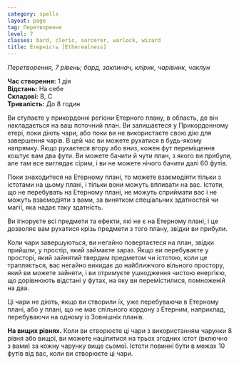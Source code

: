 ```yaml
---
category: spells
layout: page
tag: Перетворення
level: 7
classes: bard, cleric, sorcerer, warlock, wizard
title: Етерність [Etherealness]
---
```


_Перетворення, 7 рівень; бард, заклинач, клірик, чарівник, чаклун_     

**Час створення:** 1 дія    
**Відстань:** На себе    
**Складові:** В, С    
**Тривалість:** До 8 годин    

Ви ступаєте у прикордонні регіони Етерного плану, в область, де він накладається на ваш поточний план. Ви залишаєтеся у Прикордонному етері, поки діють чари, або поки ви не використаєте свою дію для завершення чарів. В цей час ви можете рухатися в будь-якому напрямку. Якщо рухаєтеся вгору або вниз, кожен фут переміщення коштує вам два фути. Ви можете бачити й чути план, з якого ви прибули, але там все виглядає сірим, і ви не можете нічого бачити далі 60 футів.    

Поки знаходитеся на Етерному плані, то можете взаємодіяти тільки з істотами на цьому плані, і тільки вони можуть впливати на вас. Істоти, що не перебувать на Етерному плані, не можуть сприймати вас і не можуть взаємодіяти з вами, за винятком спеціальних здатностей чи магії, яка надає таку здатність.    

Ви ігноруєте всі предмети та ефекти, які не є на Етерному плані, і це дозволяє вам рухатися крізь предмети з того плану, звідки ви прибули.    

Коли чари завершуються, ви негайно повертаєтеся на план, звідки прийшли, у простір, який займаєте зараз. Якщо ви перебуваєте у просторі, який зайнятий твердим предметом чи істотою, коли це трапляється, вас негайно викидає до найближчого вільного простору, який ви можете зайняти, і ви отримуєте ушкодження чистою енергією, що дорівнюють відстані у футах, на яку ви перемістилися, помноженій на два.    

Ці чари не діють, якщо ви створили їх, уже перебуваючи в Етерному плані, або у плані, що не має спільного кордону з Етерним, наприклад, перебуваючи на одному із Зовнішніх планів.   

**На вищих рівнях.** Коли ви створюєте ці чари з використанням чарунки 8 рівня або вищої, ви можете націлитися на трьох згодних істот (включно з вами) за кожну чарунку вище сьомої. Істоти повинні бути в межах 10 футів від вас, коли ви створюєте ці чари. 

